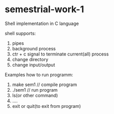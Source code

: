 # semestrial-work-1
Shell implementation in C language

shell supports:
  1) pipes
  2) background process
  3) ctr + c signal to terminate current(all) process
  4) change directory
  5) change input/output
  
Examples how to run programm:
  1) make sem1 // compile program
  2) ./sem1  // run program
  3)  ls(or other command)
  4) ....
  5) exit or quit(to exit from program)
  
